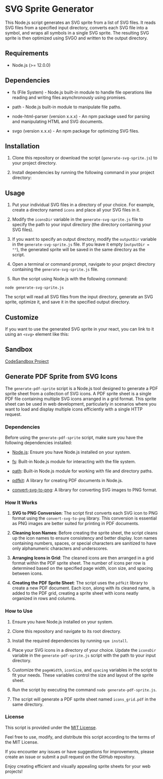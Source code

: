 # SVG Sprite Generator

This Node.js script generates an SVG sprite from a list of SVG files. It reads SVG files from a specified input directory, converts each SVG file into a symbol, and wraps all symbols in a single SVG sprite. The resulting SVG sprite is then optimized using SVGO and written to the output directory.

## Requirements

- Node.js (>= 12.0.0)

## Dependencies

- fs (File System) - Node.js built-in module to handle file operations like reading and writing files asynchronously using promises.

- path - Node.js built-in module to manipulate file paths.

- node-html-parser (version x.x.x) - An npm package used for parsing and manipulating HTML and SVG documents.

- svgo (version x.x.x) - An npm package for optimizing SVG files.


## Installation

1. Clone this repository or download the script (`generate-svg-sprite.js`) to your project directory.

2. Install dependencies by running the following command in your project directory:


## Usage

1. Put your individual SVG files in a directory of your choice. For example, create a directory named `icons` and place all your SVG files in it.

2. Modify the `iconsDir` variable in the `generate-svg-sprite.js` file to specify the path to your input directory (the directory containing your SVG files).

3. If you want to specify an output directory, modify the `outputDir` variable in the `generate-svg-sprite.js` file. If you leave it empty (`outputDir = ""`), the generated sprite will be saved in the same directory as the script.

4. Open a terminal or command prompt, navigate to your project directory containing the `generate-svg-sprite.js` file.

5. Run the script using Node.js with the following command:


`node generate-svg-sprite.js`

The script will read all SVG files from the input directory, generate an SVG sprite, optimize it, and save it in the specified output directory.

## Customize

If you want to use the generated SVG sprite in your react, you can link to it using an `<svg>` element like this:

## Sandbox

[CodeSandbox Project](https://codesandbox.io/s/suspicious-cdn-3x66wx?file=/src/Icon.tsx:0-278)



## Generate PDF Sprite from SVG Icons

The `generate-pdf-sprite` script is a Node.js tool designed to generate a PDF sprite sheet from a collection of SVG icons. A PDF sprite sheet is a single PDF file containing multiple SVG icons arranged in a grid format. This sprite sheet can be used in web development, particularly in scenarios where you want to load and display multiple icons efficiently with a single HTTP request.

### Dependencies

Before using the `generate-pdf-sprite` script, make sure you have the following dependencies installed:

- [Node.js](https://nodejs.org): Ensure you have Node.js installed on your system.

- [fs](https://nodejs.org/api/fs.html): Built-in Node.js module for interacting with the file system.

- [path](https://nodejs.org/api/path.html): Built-in Node.js module for working with file and directory paths.

- [pdfkit](https://www.npmjs.com/package/pdfkit): A library for creating PDF documents in Node.js.

- [convert-svg-to-png](https://www.npmjs.com/package/convert-svg-to-png): A library for converting SVG images to PNG format.


### How It Works

1. **SVG to PNG Conversion**: The script first converts each SVG icon to PNG format using the `convert-svg-to-png` library. This conversion is essential as PNG images are better suited for printing in PDF documents.

2. **Cleaning Icon Names**: Before creating the sprite sheet, the script cleans up the icon names to ensure consistency and better display. Icon names containing numbers, spaces, or special characters are sanitized to have only alphanumeric characters and underscores.

3. **Arranging Icons in Grid**: The cleaned icons are then arranged in a grid format within the PDF sprite sheet. The number of icons per row is determined based on the specified page width, icon size, and spacing between icons.

4. **Creating the PDF Sprite Sheet**: The script uses the `pdfkit` library to create a new PDF document. Each icon, along with its cleaned name, is added to the PDF grid, creating a sprite sheet with icons neatly organized in rows and columns.

### How to Use

1. Ensure you have Node.js installed on your system.

2. Clone this repository and navigate to its root directory.

3. Install the required dependencies by running `npm install`.

4. Place your SVG icons in a directory of your choice. Update the `iconsDir` variable in the `generate-pdf-sprite.js` script with the path to your input directory.

5. Customize the `pageWidth`, `iconSize`, and `spacing` variables in the script to fit your needs. These variables control the size and layout of the sprite sheet.

6. Run the script by executing the command `node generate-pdf-sprite.js`.

7. The script will generate a PDF sprite sheet named `icons_grid.pdf` in the same directory.


### License

This script is provided under the [MIT License](LICENSE).

Feel free to use, modify, and distribute this script according to the terms of the MIT License.

If you encounter any issues or have suggestions for improvements, please create an issue or submit a pull request on the GitHub repository.

Enjoy creating efficient and visually appealing sprite sheets for your web projects!
